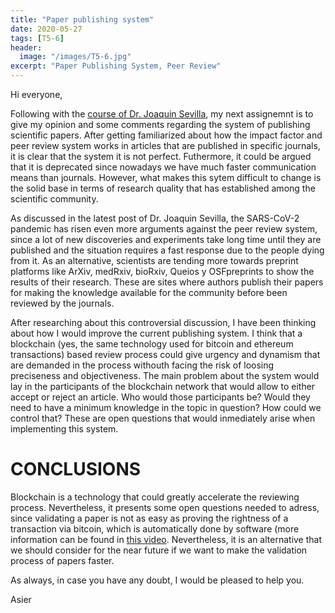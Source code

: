 ```yaml
---
title: "Paper publishing system"
date: 2020-05-27
tags: [T5-6]
header:
  image: "/images/T5-6.jpg"
excerpt: "Paper Publishing System, Peer Review"
---
```

<div id="fb-root"></div>
<script async defer crossorigin="anonymous" src="https://connect.facebook.net/es_ES/sdk.js#xfbml=1&version=v7.0"></script>
Hi everyone,

Following with the [course of Dr. Joaquin Sevilla](https://abai-g9.blogspot.com), my next assignemnt is to give my opinion and some comments regarding the system of publishing scientific papers. After getting familiarized about how the impact factor and peer review system works in articles that are published in specific journals, it is clear that the system it is not perfect. Futhermore, it could be argued that it is deprecated since nowadays we have much faster communication means than journals. However, what makes this sytem difficult to change is the solid base in terms of research quality that has established among the scientific community. 

As discussed in the latest post of Dr. Joaquin Sevilla, the  SARS-CoV-2 pandemic has risen even more arguments against the peer review system, since a lot of new discoveries and experiments take long time until they are published and the situation requires a fast response due to the people dying from it. As an alternative, scientists are tending more towards preprint platforms like ArXiv, medRxiv, bioRxiv, Queios y OSFpreprints to show the results of their research. These are sites where authors publish their papers for making the knowledge available for the community before been reviewed by the journals.

After researching about this controversial discussion, I have been thinking about how I would improve the current publishing system. I think that a blockchain (yes, the same technology used for bitcoin and ethereum transactions) based review process could give urgency and dynamism that are demanded in the process withouth facing the risk of loosing preciseness and objectiveness. The main problem about the system would lay in the participants of the blockchain network that would allow to either accept or reject an article. Who would those participants be? Would they need to have a minimum knowledge in the topic in question? How could we control that? These are open questions that would inmediately arise when implementing this system.

# CONCLUSIONS

Blockchain is a technology that could greatly accelerate the reviewing process. Nevertheless, it presents some open questions needed to adress, since validating a paper is not as easy as proving the rightness of a transaction via bitcoin, which is automatically done by software (more information can be found in [this video](https://www.youtube.com/watch?v=SSo_EIwHSd4). Nevertheless, it is an alternative that we should consider for the near future if we want to make the validation process of papers faster.

As always, in case you have any doubt, I would be pleased to help you.

Asier

<div class="fb-comments" data-href="https://garciand.github.io/presentation/" data-numposts="5" data-width=""></div>